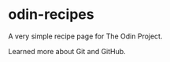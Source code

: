 # odin-recipes

A very simple recipe page for The Odin Project.

Learned more about Git and GitHub.
